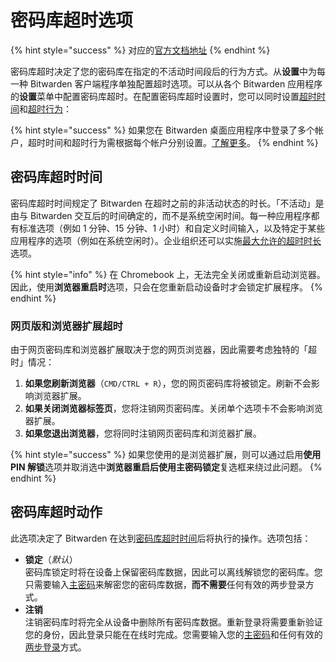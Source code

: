 # 密码库超时选项

{% hint style="success" %}
对应的[官方文档地址](https://bitwarden.com/help/article/vault-timeout/)
{% endhint %}

密码库超时决定了您的密码库在指定的不活动时间段后的行为方式。从**设置**中为每一种 Bitwarden 客户端程序单独配置超时选项。可以从各个 Bitwarden 应用程序的**设置**菜单中配置密码库超时。在配置密码库超时设置时，您可以同时设置[超时时间](vault-timeout-options.md#vault-timeout)和[超时行为](vault-timeout-options.md#vault-timeout-action)：

{% hint style="success" %}
如果您在 Bitwarden 桌面应用程序中登录了多个帐户，超时时间和超时行为需根据每个帐户分别设置。[了解更多](account-switching.md)。
{% endhint %}

## 密码库超时时间 <a href="#vault-timeout" id="vault-timeout"></a>

密码库超时时间规定了 Bitwarden 在超时之前的非活动状态的时长。「不活动」是由与 Bitwarden 交互后的时间确定的，而不是系统空闲时间。每一种应用程序都有标准选项（例如 1 分钟、15 分钟、1 小时）和自定义时间输入，以及特定于某些应用程序的选项（例如在系统空闲时）。企业组织还可以实施[最大允许的超时时长](../organizations/enterprise-policies.md#vault-timeout)选项。

{% hint style="info" %}
在 Chromebook 上，无法完全关闭或重新启动浏览器。因此，使用**浏览器重启时**选项，只会在您重新启动设备时才会锁定扩展程序。
{% endhint %}

### 网页版和浏览器扩展超时 <a href="#web-and-browser-extension-timeouts" id="web-and-browser-extension-timeouts"></a>

由于网页密码库和浏览器扩展取决于您的网页浏览器，因此需要考虑独特的「超时」情况：

1. **如果您刷新浏览器**（`CMD/CTRL + R`），您的网页密码库将被锁定。刷新不会影响浏览器扩展。
2. **如果关闭浏览器标签页**，您将注销网页密码库。关闭单个选项卡不会影响浏览器扩展。
3. **如果您退出浏览器**，您将同时注销网页密码库和浏览器扩展。

{% hint style="success" %}
如果您使用的是浏览器扩展，则可以通过启用**使用 PIN 解锁**选项并取消选中**浏览器重启后使用主密码锁定**复选框来绕过此问题。
{% endhint %}

## 密码库超时动作 <a href="#vault-timeout-action" id="vault-timeout-action"></a>

此选项决定了 Bitwarden 在达到[密码库超时](vault-timeout-options.md#vault-timeout)[时间](vault-timeout-options.md#vault-timeout)后将执行的操作。选项包括：

* **锁定**（_默认_）\
  密码库锁定时将在设备上保留密码库数据，因此可以离线解锁您的密码库。您只需要输入[主密码](your-master-password.md)来解密您的密码库数据，**而不需要**任何有效的两步登录方式。
* **注销**\
  注销密码库时将完全从设备中删除所有密码库数据。重新登录将需要重新验证您的身份，因此登录只能在在线时完成。您需要输入您的[主密码](your-master-password.md)和任何有效的[两步登录](../two-step-login/two-step-login-methods.md)方式。
